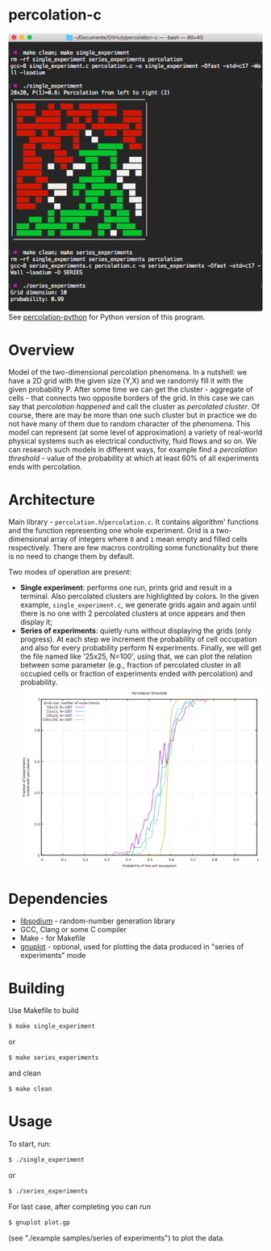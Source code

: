 # percolation-c
![20x20](/example%20samples/single%20experiment/20x20.png)
See [percolation-python](https://github.com/ussserrr/percolation-python) for Python version of this program.


# Overview
Model of the two-dimensional percolation phenomena. In a nutshell: we have a 2D grid with the given size (Y,X) and we randomly fill it with the given probability P. After some time we can get the cluster - aggregate of cells - that connects two opposite borders of the grid. In this case we can say that *percolation happened* and call the cluster as *percolated cluster*. Of course, there are may be more than one such cluster but in practice we do not have many of them due to random character of the phenomena. This model can represent (at some level of approximation) a variety of real-world physical systems such as electrical conductivity, fluid flows and so on. We can research such models in different ways, for example find a *percolation threshold* - value of the probability at which at least 60% of all experiments ends with percolation.


# Architecture
Main library - `percolation.h`/`percolation.c`. It contains algorithm' functions and the function representing one whole experiment. Grid is a two-dimensional array of integers where `0` and `1` mean empty and filled cells respectively. There are few macros controlling some functionality but there is no need to change them by default.

Two modes of operation are present:
  - **Single experiment**: performs one run, prints grid and result in a terminal. Also percolated clusters are highlighted by colors. In the given example, `single_experiment.c`, we generate grids again and again until there is no one with 2 percolated clusters at once appears and then display it;
  - **Series of experiments**: quietly runs without displaying the grids (only progress). At each step we increment the probability of cell occupation and also for every probability perform N experiments. Finally, we will get the file named like '25x25, N=100', using that, we can plot the relation between some parameter (e.g., fraction of percolated cluster in all occupied cells or fraction of experiments ended with percolation) and probability.
  ![gnuplot](/example%20samples/series%20of%20experiments/plot.png)


# Dependencies
  - [libsodium](https://download.libsodium.org/doc) - random-number generation library
  - GCC, Clang or some C compiler
  - Make - for Makefile
  - [gnuplot](http://www.gnuplot.info) - optional, used for plotting the data produced in "series of experiments" mode


# Building
Use Makefile to build
```bash
$ make single_experiment
```
or
```bash
$ make series_experiments
```
and clean
```bash
$ make clean
```


# Usage
To start, run:
```bash
$ ./single_experiment
```
or
```bash
$ ./series_experiments
```
For last case, after completing you can run
```bash
$ gnuplot plot.gp
```
(see "./example samples/series of experiments") to plot the data.
